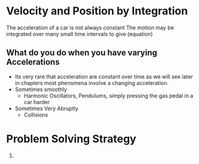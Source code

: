 # Velocity and Position by Integration
The acceleration of a car is not always constant
The motion may be integrated over many small time intervals to give (equation)

## What do you do when you have varying Accelerations
- Its very rare that acceleration are constant over time as we will see later in chapters most phenomena involve a changing acceleration.
- Sometimes smoothly
	- Harmonic Oscillators, Pendulums, simply pressing the gas pedal in a car harder
- Sometimes Very Abruptly
	- Collisions

# Problem Solving Strategy
1) 